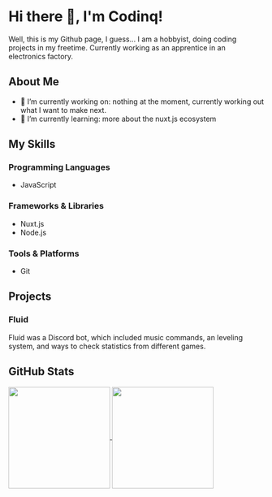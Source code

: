 # Hi there 👋, I'm Codinq!

Well, this is my Github page, I guess...
I am a hobbyist, doing coding projects in my freetime. Currently working as an apprentice in an electronics factory.

## About Me

- 🔭 I’m currently working on: nothing at the moment, currently working out what I want to make next.
- 🌱 I’m currently learning: more about the nuxt.js ecosystem

## My Skills

### Programming Languages
- JavaScript

### Frameworks & Libraries
- Nuxt.js
- Node.js

### Tools & Platforms
- Git

## Projects

### Fluid
Fluid was a Discord bot, which included music commands, an leveling system, and ways to check statistics from different games.

## GitHub Stats

<a href="https://github.com/anuraghazra/github-readme-stats">
  <img height=200 align="center" src="https://github-readme-stats.vercel.app/api?username=codinqq&theme=nord&card_width=320" />
</a>
<a href="https://github.com/anuraghazra/convoychat">
  <img height=200 align="center" src="https://github-readme-stats.vercel.app/api/top-langs?username=codinqq&layout=compact&langs_count=8&card_width=320&theme=nord"" />
</a>
